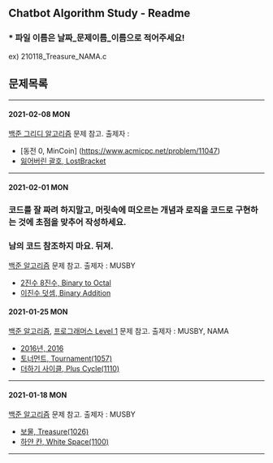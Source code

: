 ## Chatbot Algorithm Study - Readme
### * 파일 이름은 날짜_문제이름_이름으로 적어주세요! 
ex) 210118_Treasure_NAMA.c
## 문제목록

---------------------------------

#### 2021-02-08 MON

[백준 그리디 알고리즘](https://www.acmicpc.net/step/33) 문제 참고. 출제자 : 

- [동전 0, MinCoin] (https://www.acmicpc.net/problem/11047)
- [잃어버린 괄호, LostBracket](https://www.acmicpc.net/problem/1541)

---------------------------------

#### 2021-02-01 MON

### 코드를 잘 짜려 하지말고, 머릿속에 떠오르는 개념과 로직을 코드로 구현하는 것에 초점을 맞추어 작성하세요.
### 남의 코드 참조하지 마요. 뒤져.

[백준 알고리즘](https://www.acmicpc.net/problemset) 문제 참고.   출제자 : MUSBY
- [2진수 8진수, Binary to Octal](https://www.acmicpc.net/problem/1373)
- [이진수 덧셈, Binary Addition](https://www.acmicpc.net/problem/2729)

#### 2021-01-25 MON

[백준 알고리즘](https://www.acmicpc.net/problemset), [프로그래머스 Level 1](https://programmers.co.kr/learn/challenges) 문제 참고.   출제자 : MUSBY, NAMA

- [2016년, 2016](https://programmers.co.kr/learn/courses/30/lessons/12901)
- [토너먼트, Tournament(1057)](https://www.acmicpc.net/problem/1057)
- [더하기 사이클, Plus Cycle(1110)](https://www.acmicpc.net/problem/1110)

---------------------------------

#### 2021-01-18 MON

[백준 알고리즘](https://www.acmicpc.net/problemset) 문제 참고.   출제자 : MUSBY

- [보물, Treasure(1026)](https://www.acmicpc.net/problem/1026)
- [하얀 칸, White Space(1100)](https://www.acmicpc.net/problem/1100)

---------------------------------
